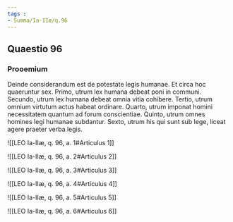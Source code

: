```yaml
---
tags : 
- Summa/Ia-IIæ/q.96
---
```


## Quaestio 96

### Prooemium

Deinde considerandum est de potestate legis humanae. Et circa hoc quaeruntur sex. Primo, utrum lex humana debeat poni in communi. Secundo, utrum lex humana debeat omnia vitia cohibere. Tertio, utrum omnium virtutum actus habeat ordinare. Quarto, utrum imponat homini necessitatem quantum ad forum conscientiae. Quinto, utrum omnes homines legi humanae subdantur. Sexto, utrum his qui sunt sub lege, liceat agere praeter verba legis.

![[LEO Ia-IIæ, q. 96, a. 1#Articulus 1]]

![[LEO Ia-IIæ, q. 96, a. 2#Articulus 2]]

![[LEO Ia-IIæ, q. 96, a. 3#Articulus 3]]

![[LEO Ia-IIæ, q. 96, a. 4#Articulus 4]]

![[LEO Ia-IIæ, q. 96, a. 5#Articulus 5]]

![[LEO Ia-IIæ, q. 96, a. 6#Articulus 6]]


